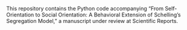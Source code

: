 This repository contains the Python code accompanying “From Self-Orientation to Social Orientation: A Behavioral Extension of Schelling’s Segregation Model,” a manuscript under review at Scientific Reports.
